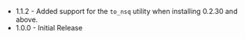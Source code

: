 * 1.1.2 - Added support for the `to_nsq` utility when installing 0.2.30 and above.
* 1.0.0 - Initial Release

